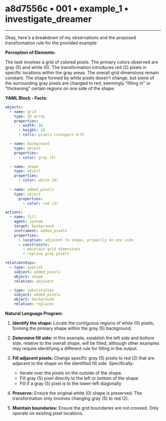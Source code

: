 # a8d7556c • 001 • example_1 • investigate_dreamer

---
Okay, here's a breakdown of my observations and the proposed transformation rule for the provided example:

**Perception of Elements:**

The task involves a grid of colored pixels. The primary colors observed are gray (5) and white (0). The transformation introduces red (2) pixels in specific locations within the gray areas. The overall grid dimensions remain constant. The shape formed by white pixels doesn't change, but some of the surrounding gray pixels are changed to red, seemingly "filling in" or "thickening" certain regions on one side of the shape.

**YAML Block - Facts:**



```yaml
objects:
  - name: grid
    type: 2D array
    properties:
      - width: 18
      - height: 18
      - cells: pixels (integers 0-9)

  - name: background
    type: object
    properties:
      - color: gray (5)

  - name: shape
    type: object
    properties:
      - color: white (0)
    
  - name: added_pixels
    type: object
      properties:
        - color: red (2)

actions:
  - name: fill
    agent: system
    target: background
    instrument: added_pixels
    properties:
      - location: adjacent to shape, primarily on one side
      - constraints:
        - maintain grid dimensions
        - replace gray pixels

relationships:
  - type: spatial
    subject: added_pixels
    object: shape
    relation: adjacent

  - type: substitution
    subject: added_pixels
    object: background
    relation: replaces
```



**Natural Language Program:**

1.  **Identify the shape:** Locate the contiguous regions of white (0) pixels, forming the primary shape within the gray (5) background.

2.  **Determine fill side:** in this example, establish the left side and bottom side, relative to the overall shape, will be filled,
    although other examples may require identifying a different rule for filling in the output.

3.  **Fill adjacent pixels:** Change specific gray (5) pixels to red (2) that are adjacent to the shape on the
    identified fill side. Specifically:

    *   Iterate over the pixels on the outside of the shape.
    *   Fill gray (5) pixel directly to the left or bottom of the shape
    *   Fill if a gray (5) pixel is to the lower-left diagonally

4. **Preserve:** Ensure the original white (0) shape is preserved. The transformation only involves changing gray (5) to red (2).

5. **Maintain boundaries:** Ensure the grid boundaries are not crossed. Only operate on existing pixel locations.

